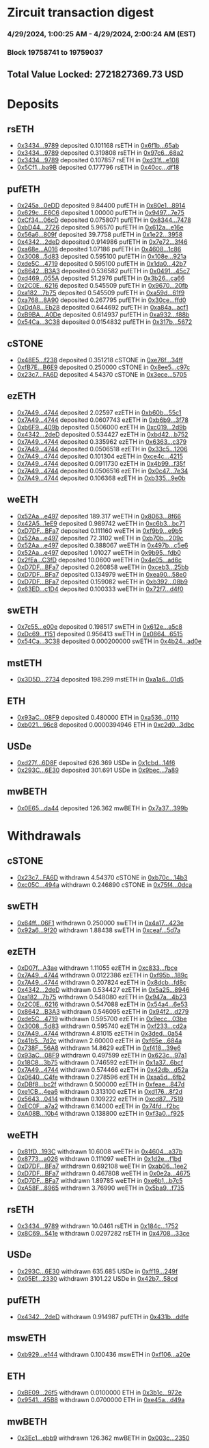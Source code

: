 # Zircuit transaction digest
### 4/29/2024, 1:00:25 AM - 4/29/2024, 2:00:24 AM (EST)
### Block 19758741 to 19759037

## Total Value Locked: 2721827369.73 USD

# Deposits
## rsETH
- [0x3434...9789](https://etherscan.io/address/0x34349c5569e7B846c3558961552D2202760A9789) deposited 0.101168 rsETH in [0x6f1b...65ab](https://etherscan.io/tx/0x34349c5569e7B846c3558961552D2202760A9789)
- [0x3434...9789](https://etherscan.io/address/0x34349c5569e7B846c3558961552D2202760A9789) deposited 0.319808 rsETH in [0x97c6...68a2](https://etherscan.io/tx/0x34349c5569e7B846c3558961552D2202760A9789)
- [0x3434...9789](https://etherscan.io/address/0x34349c5569e7B846c3558961552D2202760A9789) deposited 0.107857 rsETH in [0xd31f...e108](https://etherscan.io/tx/0x34349c5569e7B846c3558961552D2202760A9789)
- [0x5Cf1...ba9B](https://etherscan.io/address/0x5Cf12B53442384e94Eb049D70548710994a7ba9B) deposited 0.177796 rsETH in [0x40cc...df18](https://etherscan.io/tx/0x5Cf12B53442384e94Eb049D70548710994a7ba9B)
## pufETH
- [0x245a...0eDD](https://etherscan.io/address/0x245a4a574604036299E499A7f995B2B132b70eDD) deposited 9.84400 pufETH in [0x80e1...8914](https://etherscan.io/tx/0x245a4a574604036299E499A7f995B2B132b70eDD)
- [0x629c...E6C6](https://etherscan.io/address/0x629c63FA273aF738755F816870d88e9BD77aE6C6) deposited 1.00000 pufETH in [0x9497...7e75](https://etherscan.io/tx/0x629c63FA273aF738755F816870d88e9BD77aE6C6)
- [0xCf34...06cD](https://etherscan.io/address/0xCf34403eCbA0299b8F6B86d34a3A008faB5A06cD) deposited 0.0758071 pufETH in [0x8344...7478](https://etherscan.io/tx/0xCf34403eCbA0299b8F6B86d34a3A008faB5A06cD)
- [0xbD44...2726](https://etherscan.io/address/0xbD44923F0BaE4c06A4170A294C66f0aFdB232726) deposited 5.96570 pufETH in [0x612a...e16e](https://etherscan.io/tx/0xbD44923F0BaE4c06A4170A294C66f0aFdB232726)
- [0x56a6...809f](https://etherscan.io/address/0x56a633772A845ca42BaB11420B83e4b23E71809f) deposited 39.7758 pufETH in [0x1e22...3958](https://etherscan.io/tx/0x56a633772A845ca42BaB11420B83e4b23E71809f)
- [0x4342...2deD](https://etherscan.io/address/0x4342fb98e5187985EE84C6573f62785B997C2deD) deposited 0.914986 pufETH in [0x7e72...3f46](https://etherscan.io/tx/0x4342fb98e5187985EE84C6573f62785B997C2deD)
- [0xa68e...A016](https://etherscan.io/address/0xa68e3515b1Df352451Cf654e246d564f8236A016) deposited 1.07186 pufETH in [0x4608...1c86](https://etherscan.io/tx/0xa68e3515b1Df352451Cf654e246d564f8236A016)
- [0x3008...5d83](https://etherscan.io/address/0x3008E7B4F804C7572aE3DF46114f092e50ac5d83) deposited 0.595100 pufETH in [0x108e...921a](https://etherscan.io/tx/0x3008E7B4F804C7572aE3DF46114f092e50ac5d83)
- [0xde5C...4719](https://etherscan.io/address/0xde5C6fd5153c456b6106cfAA3b534f04B3cc4719) deposited 0.595100 pufETH in [0x1da0...42b7](https://etherscan.io/tx/0xde5C6fd5153c456b6106cfAA3b534f04B3cc4719)
- [0x8642...B3A3](https://etherscan.io/address/0x864265992D53264c78F646A77051F5f96063B3A3) deposited 0.536582 pufETH in [0x0491...45c7](https://etherscan.io/tx/0x864265992D53264c78F646A77051F5f96063B3A3)
- [0xd469...055A](https://etherscan.io/address/0xd4694CF6e5900e67BD3789C5D6aBb1aEf463055A) deposited 51.2976 pufETH in [0x3b26...ca66](https://etherscan.io/tx/0xd4694CF6e5900e67BD3789C5D6aBb1aEf463055A)
- [0x2C0E...6216](https://etherscan.io/address/0x2C0E61c15604becB06B7a97ABEEE4818575B6216) deposited 0.545509 pufETH in [0x9670...20fb](https://etherscan.io/tx/0x2C0E61c15604becB06B7a97ABEEE4818575B6216)
- [0xa182...7b75](https://etherscan.io/address/0xa182fd82877ff0095FE3ea86CEd346a9615f7b75) deposited 0.545509 pufETH in [0xa59d...61f9](https://etherscan.io/tx/0xa182fd82877ff0095FE3ea86CEd346a9615f7b75)
- [0xa768...8A90](https://etherscan.io/address/0xa768532B3CA4Ee6b6be718Ee461910E88ee38A90) deposited 0.267795 pufETH in [0x30ce...ffd0](https://etherscan.io/tx/0xa768532B3CA4Ee6b6be718Ee461910E88ee38A90)
- [0xDdA8...Eb28](https://etherscan.io/address/0xDdA867E8079ead01424C7624e057215a9D7bEb28) deposited 0.644692 pufETH in [0xa84a...acf1](https://etherscan.io/tx/0xDdA867E8079ead01424C7624e057215a9D7bEb28)
- [0xB9BA...A0De](https://etherscan.io/address/0xB9BA54ACc86e25F849858649BC667bE2be4EA0De) deposited 0.614937 pufETH in [0xa932...f88b](https://etherscan.io/tx/0xB9BA54ACc86e25F849858649BC667bE2be4EA0De)
- [0x54Ca...3C38](https://etherscan.io/address/0x54Ca5EE43Bc0D3d6C4159A9FDfE2151cF2F93C38) deposited 0.0154832 pufETH in [0x317b...5672](https://etherscan.io/tx/0x54Ca5EE43Bc0D3d6C4159A9FDfE2151cF2F93C38)
## cSTONE
- [0x48E5...f238](https://etherscan.io/address/0x48E55A90Ed7Ba866D379EEF8F4E51f35CB2Ef238) deposited 0.351218 cSTONE in [0xe76f...34ff](https://etherscan.io/tx/0x48E55A90Ed7Ba866D379EEF8F4E51f35CB2Ef238)
- [0xfB7E...B6E9](https://etherscan.io/address/0xfB7Ee6cb4a91838D01cf393712e7323fE15CB6E9) deposited 0.250000 cSTONE in [0x8ee5...c97c](https://etherscan.io/tx/0xfB7Ee6cb4a91838D01cf393712e7323fE15CB6E9)
- [0x23c7...FA6D](https://etherscan.io/address/0x23c71305b63359A5fb2FE3712E4441dF1919FA6D) deposited 4.54370 cSTONE in [0x3ece...5705](https://etherscan.io/tx/0x23c71305b63359A5fb2FE3712E4441dF1919FA6D)
## ezETH
- [0x7A49...4744](https://etherscan.io/address/0x7A493Be5c2ce014cD049Bf178a1ac0Db1B434744) deposited 2.02597 ezETH in [0xb60b...55c1](https://etherscan.io/tx/0x7A493Be5c2ce014cD049Bf178a1ac0Db1B434744)
- [0x7A49...4744](https://etherscan.io/address/0x7A493Be5c2ce014cD049Bf178a1ac0Db1B434744) deposited 0.0607743 ezETH in [0xb6b9...3f78](https://etherscan.io/tx/0x7A493Be5c2ce014cD049Bf178a1ac0Db1B434744)
- [0xb6F9...409b](https://etherscan.io/address/0xb6F9E4c6DB0c4F3a7E8AfF01077E601A7626409b) deposited 0.506000 ezETH in [0xc019...2d9b](https://etherscan.io/tx/0xb6F9E4c6DB0c4F3a7E8AfF01077E601A7626409b)
- [0x4342...2deD](https://etherscan.io/address/0x4342fb98e5187985EE84C6573f62785B997C2deD) deposited 0.534427 ezETH in [0xbd42...b752](https://etherscan.io/tx/0x4342fb98e5187985EE84C6573f62785B997C2deD)
- [0x7A49...4744](https://etherscan.io/address/0x7A493Be5c2ce014cD049Bf178a1ac0Db1B434744) deposited 0.335962 ezETH in [0x6363...c379](https://etherscan.io/tx/0x7A493Be5c2ce014cD049Bf178a1ac0Db1B434744)
- [0x7A49...4744](https://etherscan.io/address/0x7A493Be5c2ce014cD049Bf178a1ac0Db1B434744) deposited 0.0506518 ezETH in [0x33c5...1206](https://etherscan.io/tx/0x7A493Be5c2ce014cD049Bf178a1ac0Db1B434744)
- [0x7A49...4744](https://etherscan.io/address/0x7A493Be5c2ce014cD049Bf178a1ac0Db1B434744) deposited 0.101304 ezETH in [0xce4c...4215](https://etherscan.io/tx/0x7A493Be5c2ce014cD049Bf178a1ac0Db1B434744)
- [0x7A49...4744](https://etherscan.io/address/0x7A493Be5c2ce014cD049Bf178a1ac0Db1B434744) deposited 0.0911730 ezETH in [0x4b99...f35f](https://etherscan.io/tx/0x7A493Be5c2ce014cD049Bf178a1ac0Db1B434744)
- [0x7A49...4744](https://etherscan.io/address/0x7A493Be5c2ce014cD049Bf178a1ac0Db1B434744) deposited 0.0506516 ezETH in [0x0c47...7e34](https://etherscan.io/tx/0x7A493Be5c2ce014cD049Bf178a1ac0Db1B434744)
- [0x7A49...4744](https://etherscan.io/address/0x7A493Be5c2ce014cD049Bf178a1ac0Db1B434744) deposited 0.106368 ezETH in [0xb335...9e0b](https://etherscan.io/tx/0x7A493Be5c2ce014cD049Bf178a1ac0Db1B434744)
## weETH
- [0x52Aa...e497](https://etherscan.io/address/0x52Aa899454998Be5b000Ad077a46Bbe360F4e497) deposited 189.317 weETH in [0x8063...8f66](https://etherscan.io/tx/0x52Aa899454998Be5b000Ad077a46Bbe360F4e497)
- [0x42A5...1eE9](https://etherscan.io/address/0x42A59a666C53558dFa793e6FE06237598F891eE9) deposited 0.989742 weETH in [0xc6b3...bc71](https://etherscan.io/tx/0x42A59a666C53558dFa793e6FE06237598F891eE9)
- [0xD7DF...BFa7](https://etherscan.io/address/0xD7DF7E085214743530afF339aFC420c7c720BFa7) deposited 0.111160 weETH in [0xf9b9...e9b5](https://etherscan.io/tx/0xD7DF7E085214743530afF339aFC420c7c720BFa7)
- [0x52Aa...e497](https://etherscan.io/address/0x52Aa899454998Be5b000Ad077a46Bbe360F4e497) deposited 72.3102 weETH in [0xb70b...209c](https://etherscan.io/tx/0x52Aa899454998Be5b000Ad077a46Bbe360F4e497)
- [0x52Aa...e497](https://etherscan.io/address/0x52Aa899454998Be5b000Ad077a46Bbe360F4e497) deposited 0.388067 weETH in [0x497b...c5e6](https://etherscan.io/tx/0x52Aa899454998Be5b000Ad077a46Bbe360F4e497)
- [0x52Aa...e497](https://etherscan.io/address/0x52Aa899454998Be5b000Ad077a46Bbe360F4e497) deposited 1.01027 weETH in [0x9b95...fdb0](https://etherscan.io/tx/0x52Aa899454998Be5b000Ad077a46Bbe360F4e497)
- [0x2fEa...C3fD](https://etherscan.io/address/0x2fEa4863082ad91979aA8C011048BA5F3EA2C3fD) deposited 10.0600 weETH in [0x4e05...ad6c](https://etherscan.io/tx/0x2fEa4863082ad91979aA8C011048BA5F3EA2C3fD)
- [0xD7DF...BFa7](https://etherscan.io/address/0xD7DF7E085214743530afF339aFC420c7c720BFa7) deposited 0.260858 weETH in [0xceb3...25bb](https://etherscan.io/tx/0xD7DF7E085214743530afF339aFC420c7c720BFa7)
- [0xD7DF...BFa7](https://etherscan.io/address/0xD7DF7E085214743530afF339aFC420c7c720BFa7) deposited 0.134979 weETH in [0xea90...58e0](https://etherscan.io/tx/0xD7DF7E085214743530afF339aFC420c7c720BFa7)
- [0xD7DF...BFa7](https://etherscan.io/address/0xD7DF7E085214743530afF339aFC420c7c720BFa7) deposited 0.159082 weETH in [0xb392...08b9](https://etherscan.io/tx/0xD7DF7E085214743530afF339aFC420c7c720BFa7)
- [0x63ED...c1D4](https://etherscan.io/address/0x63ED05DF8CB4a8505B682B5644321E268Bdac1D4) deposited 0.100333 weETH in [0x72f7...d4f0](https://etherscan.io/tx/0x63ED05DF8CB4a8505B682B5644321E268Bdac1D4)
## swETH
- [0x7c55...e00e](https://etherscan.io/address/0x7c557709dDc78D29b49390dEdA746644DEA2e00e) deposited 0.198517 swETH in [0x612e...a5c8](https://etherscan.io/tx/0x7c557709dDc78D29b49390dEdA746644DEA2e00e)
- [0xDc69...f151](https://etherscan.io/address/0xDc699BF25465c35158Dd842776d42fDA80d9f151) deposited 0.956413 swETH in [0x0864...6515](https://etherscan.io/tx/0xDc699BF25465c35158Dd842776d42fDA80d9f151)
- [0x54Ca...3C38](https://etherscan.io/address/0x54Ca5EE43Bc0D3d6C4159A9FDfE2151cF2F93C38) deposited 0.000200000 swETH in [0x4b24...ad0e](https://etherscan.io/tx/0x54Ca5EE43Bc0D3d6C4159A9FDfE2151cF2F93C38)
## mstETH
- [0x3D5D...2734](https://etherscan.io/address/0x3D5D85eF0A560E947B98cEfCb8F498cf8Cc22734) deposited 198.299 mstETH in [0xa1a6...01d5](https://etherscan.io/tx/0x3D5D85eF0A560E947B98cEfCb8F498cf8Cc22734)
## ETH
- [0x93aC...08F9](https://etherscan.io/address/0x93aCD9E69B7AF7EF211FF3D91BC7762e614308F9) deposited 0.480000 ETH in [0xa536...0110](https://etherscan.io/tx/0x93aCD9E69B7AF7EF211FF3D91BC7762e614308F9)
- [0xb021...96c8](https://etherscan.io/address/0xb02184aDb86C4cA4b4FE3673d0a6355C64D596c8) deposited 0.0000394946 ETH in [0xc2d0...3dbc](https://etherscan.io/tx/0xb02184aDb86C4cA4b4FE3673d0a6355C64D596c8)
## USDe
- [0xd27f...6D8F](https://etherscan.io/address/0xd27f2Af5B973A8E545dDd6AFF5BB77160F746D8F) deposited 626.369 USDe in [0x1cbd...14f6](https://etherscan.io/tx/0xd27f2Af5B973A8E545dDd6AFF5BB77160F746D8F)
- [0x293C...6E30](https://etherscan.io/address/0x293C6937D8D82e05B01335F7B33FBA0c8e256E30) deposited 301.691 USDe in [0x9bec...7a89](https://etherscan.io/tx/0x293C6937D8D82e05B01335F7B33FBA0c8e256E30)
## mwBETH
- [0x0E65...da44](https://etherscan.io/address/0x0E654308F81e71b78b76BB3f58653cBeC68Bda44) deposited 126.362 mwBETH in [0x7a37...399b](https://etherscan.io/tx/0x0E654308F81e71b78b76BB3f58653cBeC68Bda44)
# Withdrawals
## cSTONE
- [0x23c7...FA6D](https://etherscan.io/address/0x23c71305b63359A5fb2FE3712E4441dF1919FA6D) withdrawn 4.54370 cSTONE in [0xb70c...14b3](https://etherscan.io/tx/0x23c71305b63359A5fb2FE3712E4441dF1919FA6D)
- [0xc05C...494a](https://etherscan.io/address/0xc05CB913feE5d3a72206a452D755e04db3a3494a) withdrawn 0.246890 cSTONE in [0x75f4...0dca](https://etherscan.io/tx/0xc05CB913feE5d3a72206a452D755e04db3a3494a)
## swETH
- [0x64ff...06F1](https://etherscan.io/address/0x64ff5C08A1217411bdC05bBd5Cd8EA9AD21806F1) withdrawn 0.250000 swETH in [0x4a17...423e](https://etherscan.io/tx/0x64ff5C08A1217411bdC05bBd5Cd8EA9AD21806F1)
- [0x92a6...9f20](https://etherscan.io/address/0x92a674C1f1B78e99493c9804fd8886f39D3f9f20) withdrawn 1.88438 swETH in [0xceaf...5d7a](https://etherscan.io/tx/0x92a674C1f1B78e99493c9804fd8886f39D3f9f20)
## ezETH
- [0xD07f...A3ae](https://etherscan.io/address/0xD07f414b66701DE54a499076841D4D7f7723A3ae) withdrawn 1.11055 ezETH in [0xc833...fbce](https://etherscan.io/tx/0xD07f414b66701DE54a499076841D4D7f7723A3ae)
- [0x7A49...4744](https://etherscan.io/address/0x7A493Be5c2ce014cD049Bf178a1ac0Db1B434744) withdrawn 0.0122386 ezETH in [0xf95b...189c](https://etherscan.io/tx/0x7A493Be5c2ce014cD049Bf178a1ac0Db1B434744)
- [0x7A49...4744](https://etherscan.io/address/0x7A493Be5c2ce014cD049Bf178a1ac0Db1B434744) withdrawn 0.207824 ezETH in [0x8dcb...fd8c](https://etherscan.io/tx/0x7A493Be5c2ce014cD049Bf178a1ac0Db1B434744)
- [0x4342...2deD](https://etherscan.io/address/0x4342fb98e5187985EE84C6573f62785B997C2deD) withdrawn 0.534427 ezETH in [0x5a25...8946](https://etherscan.io/tx/0x4342fb98e5187985EE84C6573f62785B997C2deD)
- [0xa182...7b75](https://etherscan.io/address/0xa182fd82877ff0095FE3ea86CEd346a9615f7b75) withdrawn 0.548080 ezETH in [0x947a...4b23](https://etherscan.io/tx/0xa182fd82877ff0095FE3ea86CEd346a9615f7b75)
- [0x2C0E...6216](https://etherscan.io/address/0x2C0E61c15604becB06B7a97ABEEE4818575B6216) withdrawn 0.547088 ezETH in [0x54a4...6e53](https://etherscan.io/tx/0x2C0E61c15604becB06B7a97ABEEE4818575B6216)
- [0x8642...B3A3](https://etherscan.io/address/0x864265992D53264c78F646A77051F5f96063B3A3) withdrawn 0.546095 ezETH in [0x94f2...d279](https://etherscan.io/tx/0x864265992D53264c78F646A77051F5f96063B3A3)
- [0xde5C...4719](https://etherscan.io/address/0xde5C6fd5153c456b6106cfAA3b534f04B3cc4719) withdrawn 0.595700 ezETH in [0x9ecc...03be](https://etherscan.io/tx/0xde5C6fd5153c456b6106cfAA3b534f04B3cc4719)
- [0x3008...5d83](https://etherscan.io/address/0x3008E7B4F804C7572aE3DF46114f092e50ac5d83) withdrawn 0.595740 ezETH in [0xf233...cd2a](https://etherscan.io/tx/0x3008E7B4F804C7572aE3DF46114f092e50ac5d83)
- [0x7A49...4744](https://etherscan.io/address/0x7A493Be5c2ce014cD049Bf178a1ac0Db1B434744) withdrawn 4.81015 ezETH in [0x3ded...0a54](https://etherscan.io/tx/0x7A493Be5c2ce014cD049Bf178a1ac0Db1B434744)
- [0x41b5...7d2c](https://etherscan.io/address/0x41b5B50bEC884ad84E85dcaDcFD1C583Fd3b7d2c) withdrawn 2.60000 ezETH in [0xf65e...684a](https://etherscan.io/tx/0x41b5B50bEC884ad84E85dcaDcFD1C583Fd3b7d2c)
- [0x738F...56A8](https://etherscan.io/address/0x738FE7d52b0B89a1CB8740c97b3CAd2DA6d256A8) withdrawn 14.8629 ezETH in [0xf418...39e6](https://etherscan.io/tx/0x738FE7d52b0B89a1CB8740c97b3CAd2DA6d256A8)
- [0x93aC...08F9](https://etherscan.io/address/0x93aCD9E69B7AF7EF211FF3D91BC7762e614308F9) withdrawn 0.497599 ezETH in [0x623c...97a1](https://etherscan.io/tx/0x93aCD9E69B7AF7EF211FF3D91BC7762e614308F9)
- [0x18C8...3b75](https://etherscan.io/address/0x18C8bED73EB79Dce657565eCA30eda71D0AF3b75) withdrawn 0.746592 ezETH in [0x1a37...6bcf](https://etherscan.io/tx/0x18C8bED73EB79Dce657565eCA30eda71D0AF3b75)
- [0x7A49...4744](https://etherscan.io/address/0x7A493Be5c2ce014cD049Bf178a1ac0Db1B434744) withdrawn 0.574466 ezETH in [0x42db...d52a](https://etherscan.io/tx/0x7A493Be5c2ce014cD049Bf178a1ac0Db1B434744)
- [0x0640...C4fe](https://etherscan.io/address/0x0640d4c94aBC9ebB5d670C0ceBc7B48403E5C4fe) withdrawn 0.278596 ezETH in [0xaa5d...6fb2](https://etherscan.io/tx/0x0640d4c94aBC9ebB5d670C0ceBc7B48403E5C4fe)
- [0xDBf8...bc2f](https://etherscan.io/address/0xDBf8154d75f27bF7c4B9bfB4bC02E6868333bc2f) withdrawn 0.500000 ezETH in [0xfeae...847d](https://etherscan.io/tx/0xDBf8154d75f27bF7c4B9bfB4bC02E6868333bc2f)
- [0xe1CB...4ea6](https://etherscan.io/address/0xe1CBE64A94cCeffD4518C04753B27A75e7a64ea6) withdrawn 0.313100 ezETH in [0xd176...8f2d](https://etherscan.io/tx/0xe1CBE64A94cCeffD4518C04753B27A75e7a64ea6)
- [0x5643...0414](https://etherscan.io/address/0x5643f32F5A56f9781C451EE2919bE8479db10414) withdrawn 0.109222 ezETH in [0xcd87...7519](https://etherscan.io/tx/0x5643f32F5A56f9781C451EE2919bE8479db10414)
- [0xEC0F...a7a2](https://etherscan.io/address/0xEC0FB0CE16BDfE9A464f5AE9D8C14051725Fa7a2) withdrawn 6.14000 ezETH in [0x74fd...f2bc](https://etherscan.io/tx/0xEC0FB0CE16BDfE9A464f5AE9D8C14051725Fa7a2)
- [0xA08B...10b4](https://etherscan.io/address/0xA08B1Ee263da84277244C9e9c24bCDCAfa9d10b4) withdrawn 0.138800 ezETH in [0xf3a0...f925](https://etherscan.io/tx/0xA08B1Ee263da84277244C9e9c24bCDCAfa9d10b4)
## weETH
- [0x81fD...193C](https://etherscan.io/address/0x81fD15828309E247d4848cDC47fE0E3e2616193C) withdrawn 10.6008 weETH in [0x4604...a37b](https://etherscan.io/tx/0x81fD15828309E247d4848cDC47fE0E3e2616193C)
- [0x8773...a026](https://etherscan.io/address/0x877335432608A248A8601db19240757393Aca026) withdrawn 0.111097 weETH in [0x1d2e...f1bd](https://etherscan.io/tx/0x877335432608A248A8601db19240757393Aca026)
- [0xD7DF...BFa7](https://etherscan.io/address/0xD7DF7E085214743530afF339aFC420c7c720BFa7) withdrawn 0.692108 weETH in [0xab06...1ee2](https://etherscan.io/tx/0xD7DF7E085214743530afF339aFC420c7c720BFa7)
- [0xD7DF...BFa7](https://etherscan.io/address/0xD7DF7E085214743530afF339aFC420c7c720BFa7) withdrawn 0.467808 weETH in [0x0e2a...4675](https://etherscan.io/tx/0xD7DF7E085214743530afF339aFC420c7c720BFa7)
- [0xD7DF...BFa7](https://etherscan.io/address/0xD7DF7E085214743530afF339aFC420c7c720BFa7) withdrawn 1.89785 weETH in [0xe6b1...b7c5](https://etherscan.io/tx/0xD7DF7E085214743530afF339aFC420c7c720BFa7)
- [0xA58F...8965](https://etherscan.io/address/0xA58F0B4D2Ee2cE44Dc71C35A7E4B57816F9C8965) withdrawn 3.76990 weETH in [0x5ba9...f735](https://etherscan.io/tx/0xA58F0B4D2Ee2cE44Dc71C35A7E4B57816F9C8965)
## rsETH
- [0x3434...9789](https://etherscan.io/address/0x34349c5569e7B846c3558961552D2202760A9789) withdrawn 10.0461 rsETH in [0x184c...1752](https://etherscan.io/tx/0x34349c5569e7B846c3558961552D2202760A9789)
- [0x8C69...541e](https://etherscan.io/address/0x8C694C58c7047925cBdd2D61708D5b4BE966541e) withdrawn 0.0297282 rsETH in [0x4708...33ce](https://etherscan.io/tx/0x8C694C58c7047925cBdd2D61708D5b4BE966541e)
## USDe
- [0x293C...6E30](https://etherscan.io/address/0x293C6937D8D82e05B01335F7B33FBA0c8e256E30) withdrawn 635.685 USDe in [0xff19...249f](https://etherscan.io/tx/0x293C6937D8D82e05B01335F7B33FBA0c8e256E30)
- [0x05Ef...2330](https://etherscan.io/address/0x05Ef21EaA0336438D9d59D3eFea25e9601AF2330) withdrawn 3101.22 USDe in [0x42b7...58cd](https://etherscan.io/tx/0x05Ef21EaA0336438D9d59D3eFea25e9601AF2330)
## pufETH
- [0x4342...2deD](https://etherscan.io/address/0x4342fb98e5187985EE84C6573f62785B997C2deD) withdrawn 0.914987 pufETH in [0x431b...ddfe](https://etherscan.io/tx/0x4342fb98e5187985EE84C6573f62785B997C2deD)
## mswETH
- [0xb929...e144](https://etherscan.io/address/0xb92994BfaFEfB06346AB26b03f7430cb1bFEe144) withdrawn 0.100436 mswETH in [0xf106...a20e](https://etherscan.io/tx/0xb92994BfaFEfB06346AB26b03f7430cb1bFEe144)
## ETH
- [0xBE09...26f5](https://etherscan.io/address/0xBE090DCC028b301a0919Bb5176fAD410BBbC26f5) withdrawn 0.0100000 ETH in [0x3b1c...972e](https://etherscan.io/tx/0xBE090DCC028b301a0919Bb5176fAD410BBbC26f5)
- [0x9541...45B8](https://etherscan.io/address/0x9541069C5743c5cD88Eb9F895551eBEEFd0c45B8) withdrawn 0.0700000 ETH in [0xe45a...d49a](https://etherscan.io/tx/0x9541069C5743c5cD88Eb9F895551eBEEFd0c45B8)
## mwBETH
- [0x3Ec1...ebb9](https://etherscan.io/address/0x3Ec1e68F6F5630F7088A1903971B4fF235a2ebb9) withdrawn 126.362 mwBETH in [0x003c...2350](https://etherscan.io/tx/0x3Ec1e68F6F5630F7088A1903971B4fF235a2ebb9)
